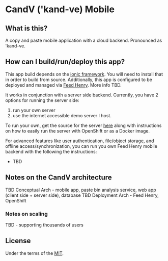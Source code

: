 # CandV ('kand-ve) Mobile
## What is this?
A copy and paste mobile application with a cloud backend. Pronounced as 'kand-ve.

## How can I build/run/deploy this app?
This app build depends on the [ionic framework][3].  You will need to install that in order to build from source.  Additionally, this app is configured to be deployed and managed via [Feed Henry][4].  More info TBD.

It works in conjunction with a server side backend.  Currently, you have 2 options for running the server side:
   1. run your own server
   2. use the internet accessible demo server I host.  

To run your own, get the source for the server [here][2] along with instructions on how to easily run the server with OpenShift or as a Docker image.

For advanced features like user authentication, file/object storage, and offline access/synchronization, you can run you own Feed Henry mobile backend with the following the instructions:
- TBD

## Notes on the CandV architecture
TBD Conceptual Arch - mobile app, paste bin analysis service, web app (client side + server side), database
TBD Deployment Arch - Feed Henry, OpenShift

### Notes on scaling
TBD - supporting thousands of users

## License
Under the terms of the [MIT][1].

[1]: https://opensource.org/licenses/MIT
[2]: https://github.com/dudash/candv/
[3]: https://ionicframework.com
[4]: http://www.feedhenry.com/

